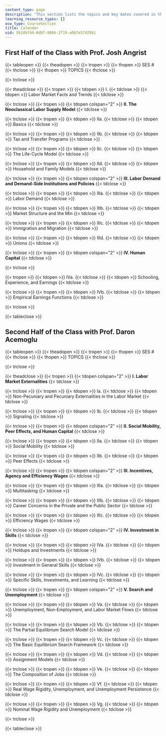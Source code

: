 ```yaml
---
content_type: page
description: 'This section lists the topics and key dates covered in the course. '
learning_resource_types: []
ocw_type: CourseSection
title: Calendar
uid: 952dbf44-0d8f-8866-2f19-a0b7e57d29b1
---
```


First Half of the Class with Prof. Josh Angrist
-----------------------------------------------

{{< tableopen >}}
{{< theadopen >}}
{{< tropen >}}
{{< thopen >}}
SES #
{{< thclose >}}
{{< thopen >}}
TOPICS
{{< thclose >}}

{{< trclose >}}

{{< theadclose >}}
{{< tropen >}}
{{< tdopen >}}
I.
{{< tdclose >}}
{{< tdopen >}}
Labor Market Facts and Trends
{{< tdclose >}}

{{< trclose >}}
{{< tropen >}}
{{< tdopen colspan="2" >}}
**II. The Neoclassical Labor Supply Model**
{{< tdclose >}}

{{< trclose >}}
{{< tropen >}}
{{< tdopen >}}
IIa.
{{< tdclose >}}
{{< tdopen >}}
Basics
{{< tdclose >}}

{{< trclose >}}
{{< tropen >}}
{{< tdopen >}}
IIb.
{{< tdclose >}}
{{< tdopen >}}
Tax and Transfer Programs
{{< tdclose >}}

{{< trclose >}}
{{< tropen >}}
{{< tdopen >}}
IIc.
{{< tdclose >}}
{{< tdopen >}}
The Life-Cycle Model
{{< tdclose >}}

{{< trclose >}}
{{< tropen >}}
{{< tdopen >}}
IId.
{{< tdclose >}}
{{< tdopen >}}
Household and Family Models
{{< tdclose >}}

{{< trclose >}}
{{< tropen >}}
{{< tdopen colspan="2" >}}
**III. Labor Demand and Demand-Side Institutions and Policies**
{{< tdclose >}}

{{< trclose >}}
{{< tropen >}}
{{< tdopen >}}
IIIa.
{{< tdclose >}}
{{< tdopen >}}
Labor Demand
{{< tdclose >}}

{{< trclose >}}
{{< tropen >}}
{{< tdopen >}}
IIIb.
{{< tdclose >}}
{{< tdopen >}}
Market Structure and the Min
{{< tdclose >}}

{{< trclose >}}
{{< tropen >}}
{{< tdopen >}}
IIIc.
{{< tdclose >}}
{{< tdopen >}}
Immigration and Migration
{{< tdclose >}}

{{< trclose >}}
{{< tropen >}}
{{< tdopen >}}
IIId.
{{< tdclose >}}
{{< tdopen >}}
Unions
{{< tdclose >}}

{{< trclose >}}
{{< tropen >}}
{{< tdopen colspan="2" >}}
**IV. Human Capital**
{{< tdclose >}}

{{< trclose >}}

{{< tropen >}}
{{< tdopen >}}
IVa.
{{< tdclose >}}
{{< tdopen >}}
Schooling, Experience, and Earnings
{{< tdclose >}}

{{< trclose >}}
{{< tropen >}}
{{< tdopen >}}
IVb.
{{< tdclose >}}
{{< tdopen >}}
Empirical Earnings Functions
{{< tdclose >}}

{{< trclose >}}

{{< tableclose >}}

Second Half of the Class with Prof. Daron Acemoglu
--------------------------------------------------

{{< tableopen >}}
{{< theadopen >}}
{{< tropen >}}
{{< thopen >}}
SES #
{{< thclose >}}
{{< thopen >}}
TOPICS
{{< thclose >}}

{{< trclose >}}

{{< theadclose >}}
{{< tropen >}}
{{< tdopen colspan="2" >}}
**I. Labor Market Externalities**
{{< tdclose >}}

{{< trclose >}}
{{< tropen >}}
{{< tdopen >}}
Ia.
{{< tdclose >}}
{{< tdopen >}}
Non-Pecuniary and Pecuniary Externalities in the Labor Market
{{< tdclose >}}

{{< trclose >}}
{{< tropen >}}
{{< tdopen >}}
Ib.
{{< tdclose >}}
{{< tdopen >}}
Signaling
{{< tdclose >}}

{{< trclose >}}
{{< tropen >}}
{{< tdopen colspan="2" >}}
**II. Social Mobility, Peer Effects, and Human Capital**
{{< tdclose >}}

{{< trclose >}}
{{< tropen >}}
{{< tdopen >}}
IIa.
{{< tdclose >}}
{{< tdopen >}}
Social Mobility
{{< tdclose >}}

{{< trclose >}}
{{< tropen >}}
{{< tdopen >}}
IIb.
{{< tdclose >}}
{{< tdopen >}}
Peer Effects
{{< tdclose >}}

{{< trclose >}}
{{< tropen >}}
{{< tdopen colspan="2" >}}
**III. Incentives, Agency and Efficiency Wages**
{{< tdclose >}}

{{< trclose >}}
{{< tropen >}}
{{< tdopen >}}
IIIa.
{{< tdclose >}}
{{< tdopen >}}
Multitasking
{{< tdclose >}}

{{< trclose >}}
{{< tropen >}}
{{< tdopen >}}
IIIb.
{{< tdclose >}}
{{< tdopen >}}
Career Concerns in the Private and the Public Sector
{{< tdclose >}}

{{< trclose >}}
{{< tropen >}}
{{< tdopen >}}
IIIc.
{{< tdclose >}}
{{< tdopen >}}
Efficiency Wages
{{< tdclose >}}

{{< trclose >}}
{{< tropen >}}
{{< tdopen colspan="2" >}}
**IV. Investment in Skills**
{{< tdclose >}}

{{< trclose >}}
{{< tropen >}}
{{< tdopen >}}
IVa.
{{< tdclose >}}
{{< tdopen >}}
Holdups and Investments
{{< tdclose >}}

{{< trclose >}}
{{< tropen >}}
{{< tdopen >}}
IVb.
{{< tdclose >}}
{{< tdopen >}}
Investment in General Skills
{{< tdclose >}}

{{< trclose >}}
{{< tropen >}}
{{< tdopen >}}
IVc.
{{< tdclose >}}
{{< tdopen >}}
Specific Skills, Investments, and Learning
{{< tdclose >}}

{{< trclose >}}
{{< tropen >}}
{{< tdopen colspan="2" >}}
**V. Search and Unemployment**
{{< tdclose >}}

{{< trclose >}}
{{< tropen >}}
{{< tdopen >}}
Va.
{{< tdclose >}}
{{< tdopen >}}
Unemployment, Non-Employment, and Labor Market Flows
{{< tdclose >}}

{{< trclose >}}
{{< tropen >}}
{{< tdopen >}}
Vb.
{{< tdclose >}}
{{< tdopen >}}
The Partial Equilibrium Search Model
{{< tdclose >}}

{{< trclose >}}
{{< tropen >}}
{{< tdopen >}}
Vc.
{{< tdclose >}}
{{< tdopen >}}
The Basic Equilibrium Search Framework
{{< tdclose >}}

{{< trclose >}}
{{< tropen >}}
{{< tdopen >}}
Vd.
{{< tdclose >}}
{{< tdopen >}}
Assignment Models
{{< tdclose >}}

{{< trclose >}}
{{< tropen >}}
{{< tdopen >}}
Ve.
{{< tdclose >}}
{{< tdopen >}}
The Composition of Jobs
{{< tdclose >}}

{{< trclose >}}
{{< tropen >}}
{{< tdopen >}}
Vf.
{{< tdclose >}}
{{< tdopen >}}
Real Wage Rigidity, Unemployment, and Unemployment Persistence
{{< tdclose >}}

{{< trclose >}}
{{< tropen >}}
{{< tdopen >}}
Vg.
{{< tdclose >}}
{{< tdopen >}}
Nominal Wage Rigidity and Unemployment
{{< tdclose >}}

{{< trclose >}}

{{< tableclose >}}